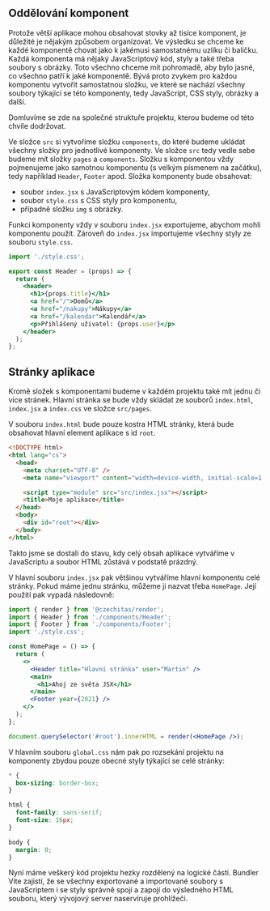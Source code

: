 ## Oddělování komponent

Protože větší aplikace mohou obsahovat stovky až tisíce komponent, je důležité je nějakým způsobem organizovat. Ve výsledku se chceme ke každé komponentě chovat jako k jakémusi samostatnému uzlíku či balíčku. Každá komponenta má nějaký JavaScriptový kód, styly a také třeba soubory s obrázky. Toto všechno chceme mít pohromadě, aby bylo jasné, co všechno patří k jaké komponentě. Bývá proto zvykem pro každou komponentu vytvořit samostatnou složku, ve které se nachází všechny soubory týkající se této komponenty, tedy JavaScript, CSS styly, obrázky a další.

Domluvíme se zde na společné struktuře projektu, kterou budeme od této chvíle dodržovat.

Ve složce `src` si vytvoříme složku `components`, do které budeme ukládat všechny složky pro jednotlivé komponenty. Ve složce `src` tedy vedle sebe budeme mít složky `pages` a `components`. Složku s komponentou vždy pojmenujeme jako samotnou komponentu (s velkým písmenem na začátku), tedy například `Header`, `Footer` apod. Složka komponenty bude obsahovat:

- soubor `index.jsx` s JavaScriptovým kódem komponenty,
- soubor `style.css` s CSS styly pro komponentu,
- případně složku `img` s obrázky.

Funkci komponenty vždy v souboru `index.jsx` exportujeme, abychom mohli komponentu použít. Zároveň do `index.jsx` importujeme všechny styly ze souboru `style.css`.

```jsx
import './style.css';

export const Header = (props) => {
  return (
    <header>
      <h1>{props.title}</h1>
      <a href="/">Domů</a>
      <a href="/nakupy">Nákupy</a>
      <a href="/kalendar">Kalendář</a>
      <p>Přihlášený uživatel: {props.user}</p>
    </header>
  );
};
```

## Stránky aplikace

Kromě složek s komponentami budeme v každém projektu také mít jednu či více stránek. Hlavní stránka se bude vždy skládat ze souborů `index.html`, `index.jsx` a `index.css` ve složce `src/pages`.

V souboru `index.html` bude pouze kostra HTML stránky, která bude obsahovat hlavní element aplikace s id `root`.

```html
<!DOCTYPE html>
<html lang="cs">
  <head>
    <meta charset="UTF-8" />
    <meta name="viewport" content="width=device-width, initial-scale=1.0" />

    <script type="module" src="src/index.jsx"></script>
    <title>Moje aplikace</title>
  </head>
  <body>
    <div id="root"></div>
  </body>
</html>
```

Takto jsme se dostali do stavu, kdy celý obsah aplikace vytváříme v JavaScriptu a soubor HTML zůstává v podstatě prázdný.

V hlavní souboru `index.jsx` pak většinou vytváříme hlavní komponentu celé stránky. Pokud máme jednu stránku, můžeme ji nazvat třeba `HomePage`. Její použití pak vypadá následovně:

```jsx
import { render } from '@czechitas/render';
import { Header } from './components/Header';
import { Footer } from './components/Footer';
import './style.css';

const HomePage = () => {
  return (
    <>
      <Header title="Hlavní stránka" user="Martin" />
      <main>
        <h1>Ahoj ze světa JSX</h1>
      </main>
      <Footer year={2021} />
    </>
  );
};

document.querySelector('#root').innerHTML = render(<HomePage />);
```

V hlavním souboru `global.css` nám pak po rozsekání projektu na komponenty zbydou pouze obecné styly týkající se celé stránky:

```css
* {
  box-sizing: border-box;
}

html {
  font-family: sans-serif;
  font-size: 16px;
}

body {
  margin: 0;
}
```

Nyní máme veškerý kód projektu hezky rozdělený na logické části. Bundler Vite zajistí, že se všechny exportované a importované soubory s JavaScriptem i se styly správně spojí a zapojí do výsledného HTML souboru, který vývojový server naservíruje prohlížeči.
